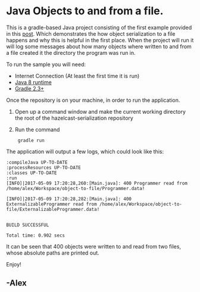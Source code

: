 # Java Objects to and from a file.

This is a gradle-based Java project consisting of the first example provided in this [post](http://blog.acari.io/2017/05/07/Objects-from-file.html).
Which demonstrates the how object serialization to a file happens and why this is helpful in the first place.
When the project will run it will log some messages about how many objects where written to and from a file created it the 
directory the program was run in.

To run the sample you will need:
 - Internet Connection (At least the first time it is run)
 - [Java 8 runtime](http://blog.acari.io/jvm/2017/05/05/Gradle-Install.html)
 - [Gradle 2.3+ ](http://blog.acari.io/jvm/2017/05/05/Gradle-Install.html)
 
Once the repository is on your machine, in order to run the application.

1. Open up a command window and make the current working directory the root of the hazelcast-serialization repository
1. Run the command

        gradle run
        
The application will output a few logs, which could look like this:

    :compileJava UP-TO-DATE
    :processResources UP-TO-DATE
    :classes UP-TO-DATE
    :run
    [INFO]|2017-05-09 17:20:28,260:[Main.java]: 400 Programmer read from /home/alex/Workspace/object-to-file/Programmer.data!
    
    [INFO]|2017-05-09 17:20:28,282:[Main.java]: 400 ExternalizableProgrammer read from /home/alex/Workspace/object-to-file/ExternalizableProgrammer.data!
    
    
    BUILD SUCCESSFUL
    
    Total time: 0.902 secs

It can be seen that 400 objects were written to and read from two files, whose absolute paths are printed out.

Enjoy!

## -Alex
